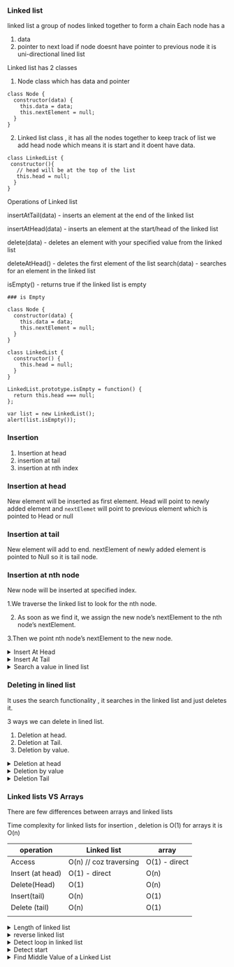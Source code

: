 ### Linked list

linked list a group of nodes linked together to form a chain
Each node has a

1. data
2. pointer to next load
   if node doesnt have pointer to previous node it is
   uni-directional lined list

Linked list has 2 classes

1. Node class which has data and pointer

```
class Node {
  constructor(data) {
    this.data = data;
    this.nextElement = null;
  }
}
```

2. Linked list class , it has all the nodes together
   to keep track of list we add head node which means
   it is start and it doent have data.

```
class LinkedList {
 constructor(){
   // head will be at the top of the list
   this.head = null;
  }
}
```

Operations of Linked list

insertAtTail(data) - inserts an element at the end of the linked list

insertAtHead(data) - inserts an element at the start/head of the linked list

delete(data) - deletes an element with your specified value from the linked list

deleteAtHead() - deletes the first element of the list
search(data) - searches for an element in the linked list

isEmpty() - returns true if the linked list is empty

```
### is Empty

class Node {
  constructor(data) {
    this.data = data;
    this.nextElement = null;
  }
}

class LinkedList {
  constructor() {
    this.head = null;
  }
}

LinkedList.prototype.isEmpty = function() {
  return this.head === null;
};

var list = new LinkedList();
alert(list.isEmpty());

```

### Insertion

1. Insertion at head
2. insertion at tail
3. insertion at nth index

### Insertion at head

New element will be inserted as first element.
Head will point to newly added element and `nextElemet`
will point to previous element which is pointed to
Head or null

### Insertion at tail

New element will add to end.
nextElement of newly added element is pointed to Null
so it is tail node.

### Insertion at nth node

New node will be inserted at specified index.

1.We traverse the linked list to look for the nth node.

2. As soon as we find it, we assign the new node’s
   nextElement to the nth node’s nextElement.

3.Then we point nth node’s nextElement to the new node.

<details><summary>Insert At Head</summary>
<p>

```javascript
class Node {
  constructor(data) {
    this.data = data;
    this.nextElement = null;
  }
}
class LinkedList {
  constructor() {
    this.head = null;
  }
  isEmpty() {
    return this.head === null;
  }
  insertAtHead(newData) {
    const tempNode = new Node(newData);
    tempNode.nextElement = this.head;
    this.head = tempNode;
    return this;
  }
  printList() {
    console.log(this.head);
  }
}

const list = new LinkedList();
for (var i = 0; i < 9; i++) {
  list.insertAtHead(i);
}
list.printList();
```

```
insertAtHead(newData) {
  // create new node with new data
    const tempNode = new Node(newData);
 // attach nextelement property to current head
    tempNode.nextElement = this.head;
 // attach newly created head to temp node
    this.head = tempNode;
    return this;
  }
```

</p>
```
Time complexity
At every instance, we point the head Node to a new
Node. Therefore, the time complexity for insertion at
head is O(1).
```
</details>

<details><summary>Insert At Tail</summary>
<p>

```
Reference :
https://www.youtube.com/watch?v=IILYDOd_KGs
```

```javascript
LinkedList.prototype.insertAtTail = function(newData) {
  //Creating a new Node with data as newData
  let node = new Node(newData);

  //check for case when list is empty
  if (this.isEmpty()) {
    //Needs to Insert the new node at Head
    this.head = node;
    return this;
  }

  //Start from head
  let currentNode = this.head;

  //Iterate to the last element
  while (currentNode.nextElement != null) {
    currentNode = currentNode.nextElement;
  }

  //Make new node the nextElement of last node of list
  currentNode.nextElement = node;
  return this;
};
```

```
Time complexity
O(n)
```

</p>

</details>

<details><summary>Search a value in lined list</summary>
<p>

```
Only way is to loop like arrays
```

```javascript
search(value) {
    let currentNode = this.head;
    while (currentNode !== null) {
      if (currentNode.data === value) {
        return true; // found
      }
      currentNode = currentNode.nextElement;
    }
    return false;
  }
```

```
Time complexity
O(n)
```

</p>

</details>

### Deleting in lined list

It uses the search functionality , it searches in the
linked list and just deletes it.

3 ways we can delete in lined list.

1. Deletion at head.
2. Deletion at Tail.
3. Deletion by value.

<details><summary>Deletion at head</summary>
<p>

```
It is just simple, link head to first element so zeroth
element will be removed :)
```

```javascript
deleteAtHead() {
    if (this.isEmpty()) {
      return this;
    }
    let currentNode = this.head;
    this.head = currentNode.nextElement;
    return this;
  }
```

```
Time complexity
O(1)
```

</p>
</details>

<details><summary>Deletion by value</summary>
<p>

```
loop to list .
while you are at current index , compare value with
nextElement data , if same then link currentItem next
element to currentNode.nextElement.nextElement.
```

```javascript
deleteVal(value) {
    if (this.isEmpty()) {
      return;
    }
    let currentNode = this.head;
    if (currentNode.data === value) {
      this.head = currentNode.nextElement;
      return true;
    }
    while (currentNode.nextElement !== null) {
      if (currentNode.nextElement.data === value) {
        currentNode.nextElement = currentNode.nextElement.nextElement;
        return true;
      }
      currentNode = currentNode.nextElement;
    }
    return this;
  }
```

```
Time complexity
O(1)
```

</p>

</details>

<details><summary>Deletion Tail</summary>
<p>

```
We just need to reach the second last node and update its
nextElement.
```

```javascript
deleteAtTail() {
    if (this.isEmpty()) {
      return this;
    }
    let firstNode = this.head;
    if (firstNode.nextElement == null) {
      this.deleteAtHead();
      return this;
    }
    //otherwise traverse to reach second last node
    while (firstNode.nextElement.nextElement != null) {
      firstNode = firstNode.nextElement;
    }
    //since you have reached second last node, just update its nextElement pointer to point at null, skipping the last node
    firstNode.nextElement = null;
    return this;
  }
```

```
Time complexity
O(n)
```

</p>

</details>

### Linked lists VS Arrays

There are few differences between arrays and linked lists

Time complexity for linked lists for insertion , deletion is
O(1) for arrays it is O(n)

| operation        | Linked list            | array         |
| ---------------- | ---------------------- | ------------- |
| Access           | O(n) // coz traversing | O(1) - direct |
| Insert (at head) | O(1) - direct          | O(n)          |
| Delete(Head)     | O(1)                   | O(n)          |
| Insert(tail)     | O(n)                   | O(1)          |
| Delete (tail)    | O(n)                   | O(1)          |
|                  |                        |               |

<details><summary>Length of linked list</summary>
<p>

```javascript
length() {
    let currentNode = this.head;
    var size = 0;
    while (currentNode !== null) {
      size++;
      currentNode = currentNode.nextElement;
    }
    //alert(size);
    return size;
  }
```

```
Time complexity
O(n)
```

</p>

</details>

<details><summary>reverse linked list</summary>
<p>

```
It is simple , we just store ref to previous node and next.
in linked list next element points to next element so here
we will make next element point to previous element so it will be
reversed for first element previous node will be null.
and in last change head to first element.
```

```javascript
reverse() {
    let prevNode = null;
    let currentNode = this.head;
    let nextNode = null;

    while (currentNode != null) {
      nextNode = currentNode.nextElement;
      currentNode.nextElement = prevNode;
      prevNode = currentNode;
      currentNode = nextNode;
    }
    this.head = prevNode;
    console.log(this.head);
  }
```

```
Time complexity
O(n)
```

</p>

</details>

<details><summary>Detect loop in linked list</summary>
<p>

```
Reference : https://www.youtube.com/watch?v=zbozWoMgKW0
```

```
Floyd’s Cycle-Finding Algorithm

head->1->5->7->3 // doent contain a loop
head->1->5->7>-3->5 // its a loop as 1 is point to 5 and 3 pointing to 5;
basically doesnot end with null
```

```javascript
detectLoop() {
    let onestep = this.head;
    let twostep = this.head;
    while (
      onestep !== null &&
      twostep !== null &&
      twostep.nextElement !== null
    ) {
      onestep = onestep.nextElement;
      twostep = twostep.nextElement.nextElement;
      if (onestep === twostep) {
        console.log("loop");
        return true;
      }
    }
    return false;
  }
```

```javascript
// Adding loop
let list = new LinkedList();

list.insertAtHead(21);
list.insertAtHead(14);
list.insertAtHead(7);

let head = list.getHead();
let node = list.getHead();

// Adding a loop
for (var i = 0; i < 4; i++) {
  if (node.nextElement == null) {
    node.nextElement = head.nextElement;
    break;
  }
  node = node.nextElement;
}
```

```
Explanation
Take 2 pointers
while loop -> if any one is null hen there is no loop
incerement one pointer by one step and other by 2 steps.
if both meet then there is loop
```

```
Time complexity
O(n)
```

</p>

</details>

<details><summary>Detect start</summary>
<p>

```javascript
```

```

```

</p>

</details>

<details><summary>Find Middle Value of a Linked List</summary>
<p>

```javascript
findMid() {
    let midNode = null;
    let length = 0;
    let tempNode = list.getHead();
    while (tempNode != null) {
      tempNode = tempNode.nextElement;
      length++;
    }
    let middle = Math.ceil(length / 2);
    midNode = list.getHead();
    for (var i = 1; i < middle; i++) {
      midNode = midNode.nextElement;
    }
    console.log("middle");
    console.log(midNode);
    return midNode;
  }
```

```
Time complexity
O(n)
```

</p>

</details>

